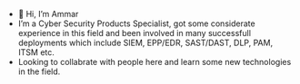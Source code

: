 - 👋 Hi, I’m Ammar
- I’m a Cyber Security Products Specialist, got some considerate experience in this field and been involved in many successfull deployments which 
include SIEM, EPP/EDR, SAST/DAST, DLP, PAM, ITSM etc.
- Looking to collabrate with people here and learn some new technologies in the field.
<!---
amseyy/amseyy is a ✨ special ✨ repository because its `README.md` (this file) appears on your GitHub profile.
You can click the Preview link to take a look at your changes.
--->

